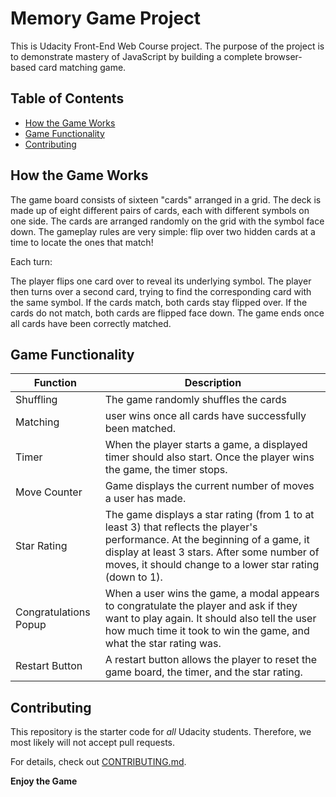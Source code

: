 # Memory Game Project

This is Udacity Front-End Web Course project. The purpose of the project is to demonstrate mastery of JavaScript by building a complete browser-based card matching game.

## Table of Contents


* [How the Game Works](#how-the-game-works)
* [Game Functionality](#game-functionality)
* [Contributing](#contributing)


## How the Game Works
The game board consists of sixteen "cards" arranged in a grid. The deck is made up of eight different pairs of cards, each with different symbols on one side. The cards are arranged randomly on the grid with the symbol face down. The gameplay rules are very simple: flip over two hidden cards at a time to locate the ones that match!

Each turn:

The player flips one card over to reveal its underlying symbol.
The player then turns over a second card, trying to find the corresponding card with the same symbol.
If the cards match, both cards stay flipped over.
If the cards do not match, both cards are flipped face down.
The game ends once all cards have been correctly matched.

## Game Functionality

| Function | Description |
| ------ | ------ |
| Shuffling | The game randomly shuffles the cards |
| Matching | user wins once all cards have successfully been matched. |
| Timer | When the player starts a game, a displayed timer should also start. Once the player wins the game, the timer stops. |
| Move Counter |Game displays the current number of moves a user has made. |
| Star Rating | The game displays a star rating (from 1 to at least 3) that reflects the player's performance. At the beginning of a game, it display at least 3 stars. After some number of moves, it should change to a lower star rating (down to 1). |
| Congratulations Popup | When a user wins the game, a modal appears to congratulate the player and ask if they want to play again. It should also tell the user how much time it took to win the game, and what the star rating was. |
| Restart Button | A restart button allows the player to reset the game board, the timer, and the star rating. |


## Contributing

This repository is the starter code for _all_ Udacity students. Therefore, we most likely will not accept pull requests.

For details, check out [CONTRIBUTING.md](CONTRIBUTING.md).



**Enjoy the Game**

